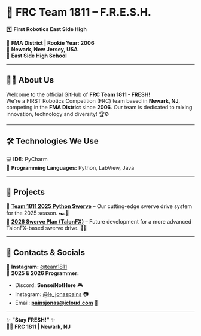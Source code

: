 # 🤖 FRC Team 1811 – F.R.E.S.H. 
1️⃣ **First Robotics East Side High**

🚀 **FMA District | Rookie Year: 2006**  
📍 **Newark, New Jersey, USA**  
🏫 **East Side High School**  

---

## 👨‍💻 About Us  
Welcome to the official GitHub of **FRC Team 1811 - FRESH!**  
We're a FIRST Robotics Competition (FRC) team based in **Newark, NJ**, competing in the **FMA District** since **2006**. Our team is dedicated to mixing innovation, technology and diversity! 🏆⚙️  

---

## 🛠️ Technologies We Use  
💻 **IDE:** PyCharm  
🐍 **Programming Languages:** Python, LabView, Java

---

## 🚀 Projects  
🔹 **[Team 1811 2025 Python Swerve](https://github.com/SenseiNotHere/2025Swerve)** – Our cutting-edge swerve drive system for the 2025 season. 🏎️💨  
🔹 **[2026 Swerve Plan (TalonFX)](https://github.com/SenseiNotHere/2026FRESH-Swerve)** – Future development for a more advanced TalonFX-based swerve drive. 🔧🔋  

---

## 📢 Contacts & Socials  
📸 **Instagram:** [@team1811](https://www.instagram.com/team1811/#)  
💬 **2025 & 2026 Programmer:**
   - Discord: **SenseiNotHere** 🎮  
   - Instagram: [@le_jonaspains](https://www.instagram.com/le_jonaspains/) 📷  
   - Email: **painsjonas@icloud.com** 📩  

---

✨ **"Stay FRESH!"** ✨  
🤖💙 **FRC 1811 | Newark, NJ**
